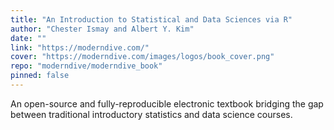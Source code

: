 ```yaml
---
title: "An Introduction to Statistical and Data Sciences via R"
author: "Chester Ismay and Albert Y. Kim"
date: ""
link: "https://moderndive.com/"
cover: "https://moderndive.com/images/logos/book_cover.png"
repo: "moderndive/moderndive_book"
pinned: false
---
```


An open-source and fully-reproducible electronic textbook bridging the gap between traditional introductory statistics and data science courses.
